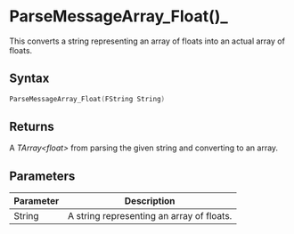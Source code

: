# ParseMessageArray_Float()_
This converts a string representing an array of floats into an actual array 
of floats.

## Syntax
```cpp
ParseMessageArray_Float(FString String)
```

## Returns
A *TArray\<float>* from parsing the given string and converting to an array.

## Parameters
|Parameter  |Description                                |
|-----------|-------------------------------------------|
|String     |A string representing an array of floats.  |